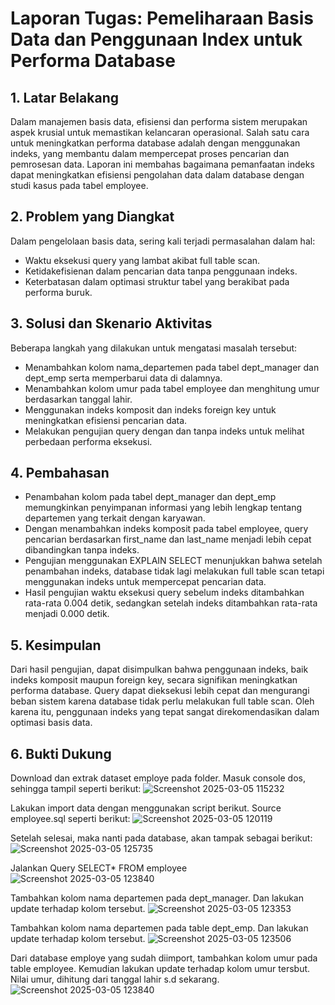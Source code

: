 # Laporan Tugas: Pemeliharaan Basis Data dan Penggunaan Index untuk Performa Database

## 1. Latar Belakang
Dalam manajemen basis data, efisiensi dan performa sistem merupakan aspek krusial untuk memastikan kelancaran operasional. Salah satu cara untuk meningkatkan performa database adalah dengan menggunakan indeks, yang membantu dalam mempercepat proses pencarian dan pemrosesan data. Laporan ini membahas bagaimana pemanfaatan indeks dapat meningkatkan efisiensi pengolahan data dalam database dengan studi kasus pada tabel employee.

## 2. Problem yang Diangkat
Dalam pengelolaan basis data, sering kali terjadi permasalahan dalam hal:
- Waktu eksekusi query yang lambat akibat full table scan.
- Ketidakefisienan dalam pencarian data tanpa penggunaan indeks.
- Keterbatasan dalam optimasi struktur tabel yang berakibat pada performa buruk.

## 3. Solusi dan Skenario Aktivitas
Beberapa langkah yang dilakukan untuk mengatasi masalah tersebut:
- Menambahkan kolom nama_departemen pada tabel dept_manager dan dept_emp serta memperbarui data di dalamnya.
- Menambahkan kolom umur pada tabel employee dan menghitung umur berdasarkan tanggal lahir.
- Menggunakan indeks komposit dan indeks foreign key untuk meningkatkan efisiensi pencarian data.
- Melakukan pengujian query dengan dan tanpa indeks untuk melihat perbedaan performa eksekusi.

## 4. Pembahasan
- Penambahan kolom pada tabel dept_manager dan dept_emp memungkinkan penyimpanan informasi yang lebih lengkap tentang departemen yang terkait dengan karyawan.
- Dengan menambahkan indeks komposit pada tabel employee, query pencarian berdasarkan first_name dan last_name menjadi lebih cepat dibandingkan tanpa indeks.
- Pengujian menggunakan EXPLAIN SELECT menunjukkan bahwa setelah penambahan indeks, database tidak lagi melakukan full table scan tetapi menggunakan indeks untuk mempercepat pencarian data.
- Hasil pengujian waktu eksekusi query sebelum indeks ditambahkan rata-rata 0.004 detik, sedangkan setelah indeks ditambahkan rata-rata menjadi 0.000 detik.

## 5. Kesimpulan
Dari hasil pengujian, dapat disimpulkan bahwa penggunaan indeks, baik indeks komposit maupun foreign key, secara signifikan meningkatkan performa database. Query dapat dieksekusi lebih cepat dan mengurangi beban sistem karena database tidak perlu melakukan full table scan. Oleh karena itu, penggunaan indeks yang tepat sangat direkomendasikan dalam optimasi basis data.

## 6. Bukti Dukung
Download dan extrak dataset employe pada folder. Masuk console dos, sehingga tampil seperti berikut:
![Screenshot 2025-03-05 115232](https://github.com/user-attachments/assets/5971a3e3-2d98-4528-a340-944dd3b92e2c)

Lakukan import data dengan menggunakan script berikut. Source employee.sql seperti berikut:
![Screenshot 2025-03-05 120119](https://github.com/user-attachments/assets/34ee6e4b-1cab-446c-90a3-6a01874f9822)

Setelah selesai, maka nanti pada database, akan tampak sebagai berikut:
![Screenshot 2025-03-05 125735](https://github.com/user-attachments/assets/9880347d-f4fc-41b1-84d4-00ac825c8c8d)

Jalankan Query SELECT* FROM employee
![Screenshot 2025-03-05 123840](https://github.com/user-attachments/assets/a07b018d-9716-4753-8ff0-54df6ee0661f)

Tambahkan kolom nama departemen pada dept_manager. Dan lakukan update terhadap kolom tersebut.
![Screenshot 2025-03-05 123353](https://github.com/user-attachments/assets/8147a362-9738-43c0-bf0b-dbdedcd354a3)

Tambahkan kolom nama departemen pada table dept_emp. Dan lakukan update terhadap kolom tersebut.
![Screenshot 2025-03-05 123506](https://github.com/user-attachments/assets/0595af4c-579c-4d48-ad72-41d25cbb6984)

Dari database employe yang sudah diimport, tambahkan kolom umur pada table employee. Kemudian lakukan update terhadap kolom umur tersbut. Nilai umur, dihitung dari tanggal lahir s.d sekarang.
![Screenshot 2025-03-05 123840](https://github.com/user-attachments/assets/5270b04a-fb08-450b-a814-df586b6a396a)
